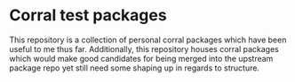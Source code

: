 # Corral test packages

This repository is a collection of personal corral packages which have been useful to me thus far. Additionally, this repository houses corral packages which would make good candidates for being merged into the upstream package repo yet still need some shaping up in regards to structure.

